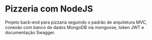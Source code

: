 # Pizzeria com NodeJS

Projeto back-end para pizzaria seguindo o padrão de arquitetura MVC, conexão com banco de dados MongoDB via mongoose, token JWT e documentação Swagger.


